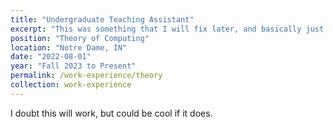```yaml
---
title: "Undergraduate Teaching Assistant"
excerpt: "This was something that I will fix later, and basically just add some supporting text to.<br/><br/><a href='/work-experience/ford'><img style='shadow: none;' src='/images/nd_logo.png'></a>"
position: "Theory of Computing"
location: "Notre Dame, IN"
date: "2022-08-01"
year: "Fall 2023 to Present"
permalink: /work-experience/theory
collection: work-experience
---
```


I doubt this will work, but could be cool if it does.